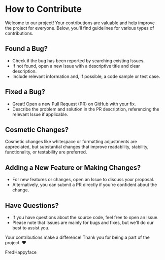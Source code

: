<!-- omit in toc -->
# How to Contribute

Welcome to our project! Your contributions are valuable and help improve the
project for everyone. Below, you'll find guidelines for various types of contributions.

## Found a Bug?

- Check if the bug has been reported by searching existing Issues.
- If not found, open a new Issue with a descriptive title and clear description.
- Include relevant information and, if possible, a code sample or test case.

## Fixed a Bug?

- Great! Open a new Pull Request (PR) on GitHub with your fix.
- Describe the problem and solution in the PR description, referencing the
  relevant Issue if applicable.

## Cosmetic Changes?

Cosmetic changes like whitespace or formatting adjustments are appreciated, but
substantial changes that improve readability, stability, functionality, or
testability are preferred.

## Adding a New Feature or Making Changes?

- For new features or changes, open an Issue to discuss your proposal.
- Alternatively, you can submit a PR directly if you're confident about the change.

## Have Questions?

- If you have questions about the source code, feel free to open an Issue.
- Please note that Issues are mainly for bugs and fixes, but we'll do our best to
  assist you.

Your contributions make a difference! Thank you for being a part of the project. :heart:

FredHappyface
